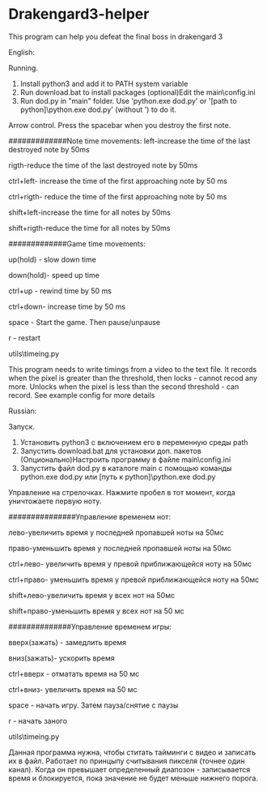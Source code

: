 # Drakengard3-helper
This program can help you defeat the final boss in drakengard 3

English:

Running.
1. Install python3 and add it to PATH system variable
2. Run download.bat to install packages 
(optional)Edit the main\config.ini
3. Run dod.py in "main" folder. Use 'python.exe dod.py' or '[path to python]\python.exe dod.py' (without ') to do it.   

Arrow control. Press the spacebar when you destroy the first note.

#############Note time movements:
left-increase the time of the last destroyed note by 50ms

rigth-reduce the time of the last destroyed note by 50ms

ctrl+left-  increase the time of the first approaching note by 50 ms

ctrl+rigth- reduce the time of the first approaching note by 50 ms

shift+left-increase the time for all notes by 50ms

shift+rigth-reduce the time for all notes by 50ms

#############Game time movements:

up(hold) - slow down time

down(hold)- speed up time

ctrl+up - rewind time by 50 ms

ctrl+down- increase time by 50 ms

space - Start the game. Then pause/unpause

r - restart

utils\timeing.py

This program needs to write timings from a video to the text file.
It records when the pixel is greater than the threshold, then locks - cannot recod any more.
Unlocks when the pixel is less than the second threshold - can record.
See example config for more details



Russian:

Запуск.

1. Установить python3 с включением его в переменную среды path
2. Запустить download.bat для установки доп. пакетов
(Опционально)Настроить программу в файле main\config.ini
3. Запустить файл dod.py в каталоге main с помощью команды python.exe dod.py или [путь к python]\python.exe dod.py  

Управление на стрелочках. Нажмите пробел в тот момент, когда уничтожаете первую ноту.

###############Управление временем нот:

лево-увеличить время у последней пропавшей ноты на 50мс

право-уменьшить время у последней пропавшей ноты на 50мс

ctrl+лево-  увеличить время у превой приближающейся ноту на 50мс

ctrl+право- уменьшить время у превой приближающейся ноту на 50мс

shift+лево-увеличить время у всех нот на 50мс

shift+право-уменьшить время у всех нот на 50 мс

##############Управление временем игры:

вверх(зажать) - замедлить время

вниз(зажать)- ускорить время

ctrl+вверх - отматать время на 50 мс

ctrl+вниз- увеличить время на 50 мс

space - начать игру. Затем пауза/снятие с паузы

r - начать заного




utils\timeing.py

Данная программа нужна, чтобы ститать тайминги с видео и записать их в файл. 
Работает по принцыпу считывания пикселя (точнее один канал). Когда он превышает определенный диапозон - записывается время и блокируется, пока значение не будет меньше нижнего порога.
